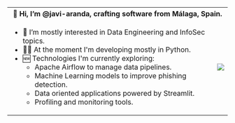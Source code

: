 <table>
  <tr>
    <th colspan="2">👋 Hi, I’m @javi-aranda, crafting software from Málaga, Spain.</th>
  </tr>
  <tr>
  <td valign="middle" style="vertical-align: middle;">
    
  - 👀 I’m mostly interested in Data Engineering and InfoSec topics.
  - 👨‍💻 At the moment I'm developing mostly in Python.
  - 🆕 Technologies I'm currently exploring:
    - Apache Airflow to manage data pipelines.
    - Machine Learning models to improve phishing detection.
    - Data oriented applications powered by Streamlit.
    - Profiling and monitoring tools.
      
  </td>
  <td style="vertical-align: middle;">
    <img src="https://github-readme-stats.vercel.app/api/top-langs/?username=javi-aranda&theme=jolly" align="right" />
  </td>
  </tr>
</table>
